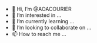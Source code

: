 - 👋 Hi, I’m @AOACOURIER
- 👀 I’m interested in ...
- 🌱 I’m currently learning ...
- 💞️ I’m looking to collaborate on ...
- 📫 How to reach me ...

<!---
AOACOURIER/AOACOURIER is a ✨ special ✨ repository because its `README.md` (this file) appears on your GitHub profile.
You can click the Preview link to take a look at your changes.
--->
